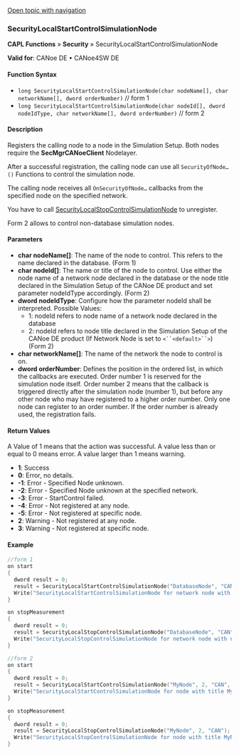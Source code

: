 [Open topic with navigation](../../../../../CANoeDEFamily.htm#Topics/CAPLFunctions/Security/Functions/CAPLfunctionSecurityLocalStartControlSimulationNode.md)

### SecurityLocalStartControlSimulationNode

**CAPL Functions** » **Security** » SecurityLocalStartControlSimulationNode

**Valid for**: CANoe DE • CANoe4SW DE

#### Function Syntax

- `long SecurityLocalStartControlSimulationNode(char nodeName[], char networkName[], dword orderNumber)` // form 1
- `long SecurityLocalStartControlSimulationNode(char nodeId[], dword nodeIdType, char networkName[], dword orderNumber)` // form 2

#### Description

Registers the calling node to a node in the Simulation Setup. Both nodes require the **SecMgrCANoeClient** Nodelayer.

After a successful registration, the calling node can use all `SecurityOfNode…()` Functions to control the simulation node.

The calling node receives all `OnSecurityOfNode…` callbacks from the specified node on the specified network.

You have to call [SecurityLocalStopControlSimulationNode](CAPLfunctionSecurityLocalStopControlSimulationNode.md) to unregister.

Form 2 allows to control non-database simulation nodes.

#### Parameters

- **char nodeName[]**: The name of the node to control. This refers to the name declared in the database. (Form 1)
- **char nodeId[]**: The name or title of the node to control. Use either the node name of a network node declared in the database or the node title declared in the Simulation Setup of the CANoe DE product and set parameter nodeIdType accordingly. (Form 2)
- **dword nodeIdType**: Configure how the parameter nodeId shall be interpreted. Possible Values:
  - 1: nodeId refers to node name of a network node declared in the database
  - 2: nodeId refers to node title declared in the Simulation Setup of the CANoe DE product (If Network Node is set to `<``<default>``>`) (Form 2)
- **char networkName[]**: The name of the network the node to control is on.
- **dword orderNumber**: Defines the position in the ordered list, in which the callbacks are executed. Order number 1 is reserved for the simulation node itself. Order number 2 means that the callback is triggered directly after the simulation node (number 1), but before any other node who may have registered to a higher order number. Only one node can register to an order number. If the order number is already used, the registration fails.

#### Return Values

A Value of 1 means that the action was successful. A value less than or equal to 0 means error. A value larger than 1 means warning.

- **1**: Success
- **0**: Error, no details.
- **-1**: Error - Specified Node unknown.
- **-2**: Error - Specified Node unknown at the specified network.
- **-3**: Error - StartControl failed.
- **-4**: Error - Not registered at any node.
- **-5**: Error - Not registered at specific node.
- **2**: Warning - Not registered at any node.
- **3**: Warning - Not registered at specific node.

#### Example

```c
//form 1
on start
{
  dword result = 0;
  result = SecurityLocalStartControlSimulationNode("DatabaseNode", "CAN", 2);
  Write("SecurityLocalStartControlSimulationNode for network node with name DatabaseNode returned %i", result);
}

on stopMeasurement
{
  dword result = 0;
  result = SecurityLocalStopControlSimulationNode("DatabaseNode", "CAN");
  Write("SecurityLocalStopControlSimulationNode for network node with name DatabaseNode returned %i", result);
}

//form 2
on start
{
  dword result = 0;
  result = SecurityLocalStartControlSimulationNode("MyNode", 2, "CAN", 2); //Use the node title, if the node is not declared in the database (Network Node is set to <<default>>)
  Write("SecurityLocalStartControlSimulationNode for node with title MyNode returned %i", result);
}

on stopMeasurement
{
  dword result = 0;
  result = SecurityLocalStopControlSimulationNode("MyNode", 2, "CAN"); //Use the node title, if the node is not declared in the database (Network Node is set to <<default>>)
  Write("SecurityLocalStopControlSimulationNode for node with title MyNode returned %i", result);
}
```
